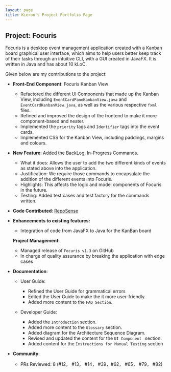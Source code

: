 ```yaml
---
layout: page
title: Kieron's Project Portfolio Page
---
```


## Project: Focuris

Focuris is a desktop event management application created with a Kanban board graphical user interface, which aims to help users better keep track of their tasks through an intuitive CLI, with a GUI created in JavaFX. It is written in Java and has about 10 kLoC.

Given below are my contributions to the project:

- **Front-End Component**: Focuris Kanban View 
  - Refactored the different UI Components that made up the Kanban View, including `EventCardPaneKanbanView.java` and 
  `EventCardKanbanView.java`, as well as the various respective `fxml` files.
  - Refined and improved the design of the frontend to make it more component-based and neater.
  - Implemented the `priority` tags and `Identifier` tags into the event cards.
  - Implemented CSS for the Kanban View, including paddings, margins and colours.

- **New Feature**: Added the BackLog, In-Progress Commands.

  - What it does: Allows the user to add the two different kinds of events as stated above into the application.
  - Justification: We require those commands to encapsulate the addition of the different events into Focuris.
  - Highlights: This affects the logic and model components of Focuris in the future.
  - Testing: Added test cases and test factory for the commands written.

- **Code Contributed**: [RepoSense](https://nus-cs2103-ay2021s2.github.io/tp-dashboard/?search=kieron&sort=groupTitle&sortWithin=title&since=2021-02-19&timeframe=commit&mergegroup=&groupSelect=groupByRepos&breakdown=false&tabOpen=true&tabType=zoom&zA=kieron560&zR=AY2021S2-CS2103T-W15-4%2Ftp%5Bmaster%5D&zACS=105&zS=2021-02-19&zFS=kieron&zU=2021-04-09&zMG=undefined&zFTF=commit&zFGS=groupByRepos&zFR=false)

- **Enhancements to existing features:**

  - Integration of code from JavaFX to Java for the KanBan board

  **Project Management:**
  
  - Managed release of `Focuris v1.3` on GitHub
  - In charge of quality assurance by breaking the application with edge cases

- **Documentation**:

  - User Guide:
    - Refined the User Guide for grammatical errors
    - Edited the User Guide to make the it more user-friendly.
    - Added more content to the `FAQ Section`.
    
  - Developer Guide:
    - Added the `Introduction` section.
    - Added more content to the `Glossary` section.
    - Added diagram for the Architecture Sequence Diagram.
    - Revised and updated the content for the `UI Component ` section.
    - Added content for the `Instructions for Manual Testing` section

- **Community**:
  - PRs Reviewed: 8 (#12， #13， #14， #39，#62， #65， #79， #82)
